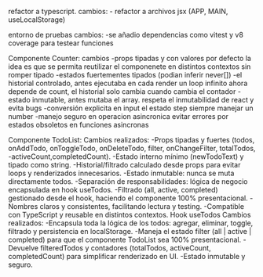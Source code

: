 refactor a typescript.
    cambios: 
    - refactor a archivos jsx (APP, MAIN, useLocalStorage)

entorno de pruebas
    cambios:
    -se añadio dependencias como vitest y v8 coverage para testear funciones

Componente Counter:
	cambios
		-props tipadas y con valores por defecto
			la idea es que se permita reutilizar el componenete en distintos contextos sin romper tipado
		-estados fuertementes tipados (podian inferir never[])
		-el historial controlado, antes ejecutaba en cada render un loop infinito
			ahora depende de count, el historial solo cambia cuando cambia el contador
		-estado inmutable, antes mutaba el array.
			respeta el inmutabilidad de react y evita bugs
		-conversión explicita en input
			el estado step siempre manejar un number
		-manejo seguro en operacion asincronica 
			evitar errores por estados obsoletos en funciones asincronas

Componente TodoList:
    Cambios realizados:
      -Props tipadas y fuertes (todos, onAddTodo, onToggleTodo, onDeleteTodo, filter, onChangeFilter, totalTodos, -activeCount,completedCount).
      -Estado interno mínimo (newTodoText) y tipado como string.
      -Historial/filtrado calculado desde props para evitar loops y renderizados innecesarios.
      -Estado inmutable: nunca se muta directamente todos.
      -Separación de responsabilidades: lógica de negocio encapsulada en hook useTodos.
      -Filtrado (all, active, completed) gestionado desde el hook, haciendo el componente 100% presentacional.
      -Nombres claros y consistentes, facilitando lectura y testing.
      -Compatible con TypeScript y reusable en distintos contextos.
Hook useTodos
    Cambios realizados:
      -Encapsula toda la lógica de los todos: agregar, eliminar, toggle, filtrado y persistencia en localStorage.
      -Maneja el estado filter (all | active | completed) para que el componente TodoList sea 100% presentacional.
      -Devuelve filteredTodos y contadores (totalTodos, activeCount, completedCount) para simplificar renderizado en UI.
      -Estado inmutable y seguro.
